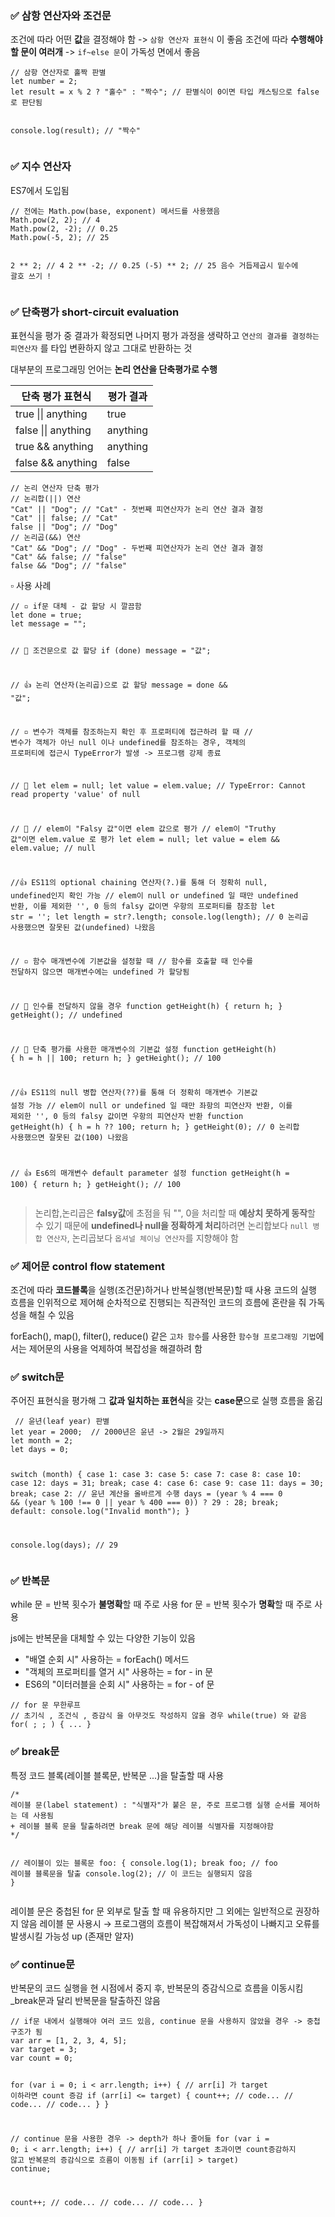<h3 id="✅-삼항-연산자와-조건문">✅ 삼항 연산자와 조건문</h3>
<p>조건에 따라 어떤 <strong>값</strong>을 결정해야 함 -&gt; <code>삼항 연산자 표현식</code> 이 좋음
조건에 따라 <strong>수행해야할 문이 여러개</strong> -&gt; <code>if~else 문</code>이 가독성 면에서 좋음 </p>
<pre><code class="language-jsx">// 삼항 연산자로 홀짝 판별 
let number = 2;
let result = x % 2 ? &quot;홀수&quot; : &quot;짝수&quot;; // 판별식이 0이면 타입 캐스팅으로 false로 판단됨 

console.log(result); // &quot;짝수&quot;</code></pre>
<h3 id="✅-지수-연산자">✅ 지수 연산자</h3>
<p>ES7에서 도입됨</p>
<pre><code class="language-jsx">// 전에는 Math.pow(base, exponent) 메서드를 사용했음
Math.pow(2, 2); // 4
Math.pow(2, -2); // 0.25
Math.pow(-5, 2); // 25

2 ** 2; // 4
2 ** -2; // 0.25
(-5) ** 2;  // 25   음수 거듭제곱시 밑수에 괄호 쓰기 !</code></pre>
<h3 id="✅-단축평가-short-circuit-evaluation">✅ 단축평가 short-circuit evaluation</h3>
<p>표현식을 평가 중 결과가 확정되면 나머지 평가 과정을 생략하고 <code>연산의 결과를 결정하는 피연산자</code> 를 타입 변환하지 않고 그대로 반환하는 것</p>
<p>대부분의 프로그래밍 언어는 <strong>논리 연산을 단축평가로 수행</strong></p>
<table>
<thead>
<tr>
<th>단축 평가 표현식</th>
<th>평가 결과</th>
</tr>
</thead>
<tbody><tr>
<td>true || anything</td>
<td>true</td>
</tr>
<tr>
<td>false || anything</td>
<td>anything</td>
</tr>
<tr>
<td>true &amp;&amp; anything</td>
<td>anything</td>
</tr>
<tr>
<td>false &amp;&amp; anything</td>
<td>false</td>
</tr>
</tbody></table>
<pre><code class="language-jsx">// 논리 연산자 단축 평가
// 논리합(||) 연산
&quot;Cat&quot; || &quot;Dog&quot;; // &quot;Cat&quot; - 첫번째 피연산자가 논리 연산 결과 결정
&quot;Cat&quot; || false; // &quot;Cat&quot;
false || &quot;Dog&quot;; // &quot;Dog&quot; 
// 논리곱(&amp;&amp;) 연산
&quot;Cat&quot; &amp;&amp; &quot;Dog&quot;; // &quot;Dog&quot; - 두번째 피연산자가 논리 연산 결과 결정
&quot;Cat&quot; &amp;&amp; false; // &quot;false&quot;
false &amp;&amp; &quot;Dog&quot;; // &quot;false&quot;</code></pre>
<p>▫ 사용 사례</p>
<pre><code class="language-jsx">// ▫ if문 대체 - 값 할당 시 깔끔함
let done = true;
let message = &quot;&quot;;

// 💩 조건문으로 값 할당
if (done) message = &quot;값&quot;;

// 👍 논리 연산자(논리곱)으로 값 할당
message = done &amp;&amp; &quot;값&quot;;




// ▫ 변수가 객체를 참조하는지 확인 후 프로퍼티에 접근하려 할 때
// 변수가 객체가 아닌 null 이나 undefined를 참조하는 경우, 객체의 프로퍼티에 접근시 TypeError가 발생 -&gt; 프로그램 강제 종료

// 💩
let elem = null;
let value = elem.value; // TypeError: Cannot read property 'value' of null

// 🔺
// elem이 &quot;Falsy 값&quot;이면 elem 값으로 평가
// elem이 &quot;Truthy 값&quot;이면 elem.value 로 평가
let elem = null;
let value = elem &amp;&amp; elem.value; // null

//👍 ES11의 optional chaining 연산자(?.)를 통해 더 정확히 null, undefined인지 확인 가능 
// elem이 null or undefined 일 때만 undefined 반환, 이를 제외한 '', 0 등의 falsy 값이면 우항의 프로퍼티를 참조함
let str = '';
let length = str?.length;
console.log(length); // 0    논리곱 사용했으면 잘못된 값(undefined) 나왔음





// ▫ 함수 매개변수에 기본값을 설정할 때
// 함수를 호출할 때 인수를 전달하지 않으면 매개변수에는 undefined 가 할당됨

// 💩 인수를 전달하지 않을 경우
function getHeight(h) {
  return h;
}
getHeight(); // undefined

// 🔺 단축 평가를 사용한 매개변수의 기본값 설정
function getHeight(h) {
  h = h || 100;
  return h;
}
getHeight(); // 100

//👍 ES11의 null 병합 연산자(??)를 통해 더 정확히 매개변수 기본값 설정 가능 
// elem이 null or undefined 일 때만 좌항의 피연산자 반환, 이를 제외한 '', 0 등의 falsy 값이면 우항의 피연산자 반환
function getHeight(h) {
  h = h ?? 100;
  return h;
}
getHeight(0); // 0    논리합 사용했으면 잘못된 값(100) 나왔음


// 👍 Es6의 매개변수 default parameter 설정
function getHeight(h = 100) {
  return h;
}
getHeight(); // 100</code></pre>
<blockquote>
<p>논리합,논리곱은 <strong>falsy값</strong>에 초점을 둬 &quot;&quot;, 0을 처리할 때 <strong>예상치 못하게 동작</strong>할 수 있기 때문에 <strong>undefined나 null을 정확하게 처리</strong>하려면 논리합보다 <code>null 병합 연산자</code>, 논리곱보다 <code>옵셔널 체이닝 연산자</code>를 지향해야 함</p>
</blockquote>


<h3 id="✅-제어문-control-flow-statement">✅ 제어문 control flow statement</h3>
<p>조건에 따라 <strong>코드블록</strong>을 실행(조건문)하거나 반복실행(반복문)할 때 사용 
코드의 실행 흐름을 인위적으로 제어해 순차적으로 진행되는 직관적인 코드의 흐름에 혼란을 줘 가독성을 해칠 수 있음</p>
<p>forEach(), map(), filter(), reduce() 같은 <code>고차 함수</code>를 사용한 <code>함수형 프로그래밍 기법</code>에서는 제어문의 사용을 억제하여 복잡성을 해결하려 함</p>
<h3 id="✅-switch문">✅ switch문</h3>
<p>주어진 표현식을 평가해 그 <strong>값과 일치하는 표현식</strong>을 갖는 <strong>case문</strong>으로 실행 흐름을 옮김</p>
<pre><code class="language-jsx"> // 윤년(leaf year) 판별
let year = 2000;  // 2000년은 윤년 -&gt; 2월은 29일까지
let month = 2;
let days = 0;

switch (month) {
  case 1: case 3: case 5: case 7: case 8: case 10: case 12:
    days = 31;
    break;
  case 4: case 6: case 9: case 11:
    days = 30;
    break;
  case 2:
    // 윤년 계산을 올바르게 수행
    days = (year % 4 === 0 &amp;&amp; (year % 100 !== 0 || year % 400 === 0)) ? 29 : 28;
    break;
  default:
    console.log(&quot;Invalid month&quot;);
}

console.log(days);  // 29
</code></pre>
<h3 id="✅-반복문">✅ 반복문</h3>
<p>while 문 = 반복 횟수가 <strong>불명확</strong>할 때 주로 사용
for 문 = 반복 횟수가 <strong>명확</strong>할 때 주로 사용</p>
<p>js에는 반복문을 대체할 수 있는 다양한 기능이 있음</p>
<ul>
<li>&quot;배열 순회 시&quot; 사용하는 = forEach() 메서드</li>
<li>&quot;객체의 프로퍼티를 열거 시&quot; 사용하는 = for - in 문</li>
<li>ES6의 &quot;이터러블을 순회 시&quot; 사용하는 = for - of 문</li>
</ul>
<pre><code class="language-jsx">// for 문 무한루프
// 초기식 , 조건식 , 증감식 을 아무것도 작성하지 않을 경우 while(true) 와 같음
for( ; ; ) { ... }</code></pre>
<h3 id="✅-break문">✅ break문</h3>
<p>특정 코드 블록(레이블 블록문, 반복문 ...)을 탈출할 때 사용</p>
<pre><code class="language-jsx">/*
레이블 문(label statement) : &quot;식별자&quot;가 붙은 문, 주로 프로그램 실행 순서를 제어하는 데 사용됨
+ 레이블 블록 문을 탈출하려면 break 문에 해당 레이블 식별자를 지정해야함
*/

// 레이블이 있는 블록문
foo: {
  console.log(1);
  break foo; // foo 레이블 블록문을 탈출
  console.log(2); // 이 코드는 실행되지 않음 
}</code></pre>
<p>레이블 문은 중첩된 for 문 외부로 탈출 할 때 유용하지만 그 외에는 일반적으로 권장하지 않음
레이블 문 사용시 → 프로그램의 흐름이 복잡해져서 가독성이 나빠지고 오류를 발생시킬 가능성 up (존재만 알자)</p>
<h3 id="✅-continue문">✅ continue문</h3>
<p>반복문의 코드 실행을 현 시점에서 중지 후, 반복문의 증감식으로 흐름을 이동시킴_break문과 달리 반복문을 탈출하진 않음</p>
<pre><code class="language-jsx">// if문 내에서 실행해야 여러 코드 있음, continue 문을 사용하지 않았을 경우 -&gt; 중첩 구조가 됨 
var arr = [1, 2, 3, 4, 5];
var target = 3;
var count = 0;

for (var i = 0; i &lt; arr.length; i++) {
  // arr[i] 가 target 이하라면 count 증감
  if (arr[i] &lt;= target) {
    count++;
    // code...
    // code...
    // code...
  }
}

// continue 문을 사용한 경우 -&gt; depth가 하나 줄어듦
for (var i = 0; i &lt; arr.length; i++) {
  // arr[i] 가 target 초과이면 count증감하지 않고 반복문의 증감식으로 흐름이 이동됨
  if (arr[i] &gt; target) continue;

  count++;
  // code...
  // code...
  // code...
}</code></pre>